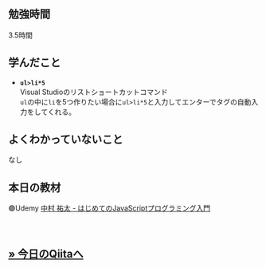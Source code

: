 ## 勉強時間
3.5時間　<!-- 15分はキリが悪いので繰り下げる -->
<!--　ChatAIにコピペ用
14:00に開始し、（からまで休憩）、17:30に終了した場合の休憩を省いた稼働時間を計算して少数表記で書いてください。カッコ内に時間が書かれていない場合はカッコ内を無視してください。また、無駄を省きたいので必要な情報のみ書いてください。
-->



## 学んだこと
- **`ul>li*5`**
<br>Visual Studioのリストショートカットコマンド
<br>`ul`の中に`li`を5つ作りたい場合に`ul>li*5`と入力してエンターでタグの自動入力をしてくれる。
<!-- 複数ある場合は***で区切る -->



## よくわかっていないこと
なし
<!-- 複数ある場合は***で区切る -->



<!-- paizaラーニング用
## 理解できなかったチャプター
****
- レッスン
  - チャプター
-->


## 本日の教材
🟣Udemy [中村 祐太 - はじめてのJavaScriptプログラミング入門](https://www.udemy.com/course/learn-basics-of-javascript/)

<br>

**[&raquo; 今日のQiitaへ](https://qiita.com/suzukidog/items/6f3f9f3886344da88e5d)**
---

<!--
> [!NOTE]
> 使用用途例：補足説明や関連情報を提供するとき。

> [!TIP]
> 使用用途例：便利なショートカットやテクニックを共有するとき

> [!IMPORTANT]
> 使用用途例：ユーザーが必ず知っておくべき情報を強調するとき。

> [!WARNING]
> 使用用途例：緊急の対応が必要な事態を通知するとき。

> [!CAUTION]
> 使用用途例：ユーザーが慎重に検討すべき事項を指摘するとき。
-->
